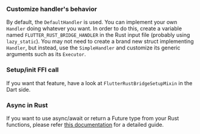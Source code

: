 ### Customize handler's behavior

By default, the `DefaultHandler` is used. You can implement your own `Handler` doing whatever you want. In order to do this, create a variable named `FLUTTER_RUST_BRIDGE_HANDLER` in the Rust input file (probably using `lazy_static`). You may not need to create a brand new struct implementing `Handler`, but instead, use the `SimpleHandler` and customize its generic arguments such as its `Executor`.

### Setup/init FFI call

If you want that feature, have a look at `FlutterRustBridgeSetupMixin` in the Dart side.

### Async in Rust

If you want to use async/await or return a Future type from your Rust functions, please refer [this documentation](https://github.com/fzyzcjy/flutter_rust_bridge/blob/master/docs/async_in_rust.md) for a detailed guide.

